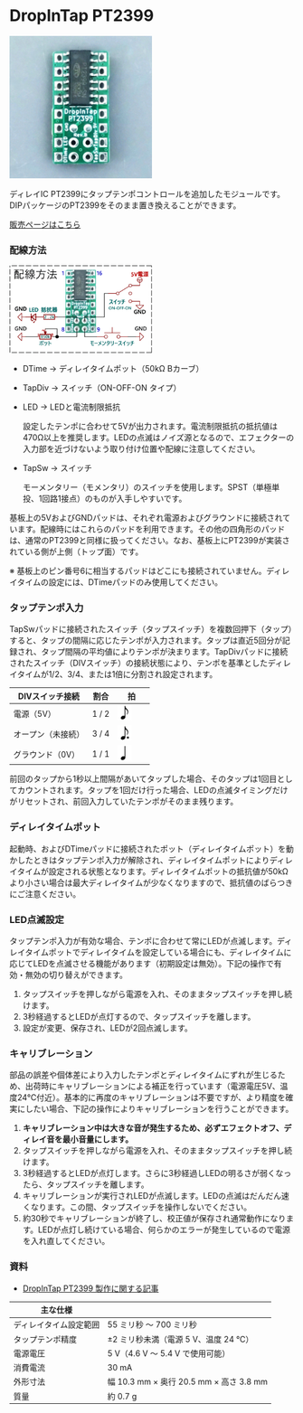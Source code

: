 ﻿# DropInTap PT2399

<img src="img/pic_DropInTapPT2399.jpg" width="50%"><br>

ディレイIC PT2399にタップテンポコントロールを追加したモジュールです。DIPパッケージのPT2399をそのまま置き換えることができます。

[販売ページはこちら](https://kanengomibako.booth.pm/items/7034304)



### 配線方法

<img src="img/wiring_DropInTapPT2399.png" width="50%"><br>

- DTime → ディレイタイムポット（50kΩ Bカーブ）

- TapDiv → スイッチ（ON-OFF-ON タイプ）

- LED → LEDと電流制限抵抗

  設定したテンポに合わせて5Vが出力されます。電流制限抵抗の抵抗値は470Ω以上を推奨します。LEDの点滅はノイズ源となるので、エフェクターの入力部を近づけないよう取り付け位置や配線に注意してください。

- TapSw → スイッチ

  モーメンタリー（モメンタリ）のスイッチを使用します。SPST（単極単投、1回路1接点）のものが入手しやすいです。

基板上の5VおよびGNDパッドは、それぞれ電源およびグラウンドに接続されています。配線時にはこれらのパッドを利用できます。その他の四角形のパッドは、通常のPT2399と同様に扱ってください。なお、基板上にPT2399が実装されている側が上側（トップ面）です。

※ 基板上のピン番号6に相当するパッドはどこにも接続されていません。ディレイタイムの設定には、DTimeパッドのみ使用してください。



### タップテンポ入力
TapSwパッドに接続されたスイッチ（タップスイッチ）を複数回押下（タップ）すると、タップの間隔に応じたテンポが入力されます。タップは直近5回分が記録され、タップ間隔の平均値によりテンポが決まります。TapDivパッドに接続されたスイッチ（DIVスイッチ）の接続状態により、テンポを基準としたディレイタイムが1/2、3/4、または1倍に分割され設定されます。

| DIVスイッチ接続    | 割合  | 拍                                           |
| ------------------ | ----- | -------------------------------------------- |
| 電源（5V）         | 1 / 2 | <img src="img/hachibu.png" width="50%">      |
| オープン（未接続） | 3 / 4 | <img src="img/futenhachibu.png" width="50%"> |
| グラウンド（0V）   | 1 / 1 | <img src="img/shibu.png" width="50%">        |

前回のタップから1秒以上間隔があいてタップした場合、そのタップは1回目としてカウントされます。タップを1回だけ行った場合、LEDの点滅タイミングだけがリセットされ、前回入力していたテンポがそのまま残ります。



### ディレイタイムポット

起動時、およびDTimeパッドに接続されたポット（ディレイタイムポット）を動かしたときはタップテンポ入力が解除され、ディレイタイムポットによりディレイタイムが設定される状態となります。ディレイタイムポットの抵抗値が50kΩより小さい場合は最大ディレイタイムが少なくなりますので、抵抗値のばらつきにご注意ください。



### LED点滅設定
タップテンポ入力が有効な場合、テンポに合わせて常にLEDが点滅します。ディレイタイムポットでディレイタイムを設定している場合にも、ディレイタイムに応じてLEDを点滅させる機能があります（初期設定は無効）。下記の操作で有効・無効の切り替えができます。

1. タップスイッチを押しながら電源を入れ、そのままタップスイッチを押し続けます。
2. 3秒経過するとLEDが点灯するので、タップスイッチを離します。
3. 設定が変更、保存され、LEDが2回点滅します。



### キャリブレーション

部品の誤差や個体差により入力したテンポとディレイタイムにずれが生じるため、出荷時にキャリブレーションによる補正を行っています（電源電圧5V、温度24℃付近）。基本的に再度のキャリブレーションは不要ですが、より精度を確実にしたい場合、下記の操作によりキャリブレーションを行うことができます。

1. **キャリブレーション中は大きな音が発生するため、必ずエフェクトオフ、ディレイ音を最小音量にします。**
2. タップスイッチを押しながら電源を入れ、そのままタップスイッチを押し続けます。
3. 3秒経過するとLEDが点灯します。さらに3秒経過しLEDの明るさが弱くなったら、タップスイッチを離します。
4. キャリブレーションが実行されLEDが点滅します。LEDの点滅はだんだん速くなります。この間、タップスイッチを操作しないでください。
5. 約30秒でキャリブレーションが終了し、校正値が保存され通常動作になります。LEDが点灯し続けている場合、何らかのエラーが発生しているので電源を入れ直してください。




### 資料
- [DropInTap PT2399 製作に関する記事](https://kanengomibako.github.io/pages/00365_DropInTapPT2399.html)




| 主な仕様 |  |
| - | - |
| ディレイタイム設定範囲 | 55 ミリ秒 ～ 700 ミリ秒 |
| タップテンポ精度 | ±2 ミリ秒未満（電源 5 V、温度 24 ℃） |
| 電源電圧 | 5 V（4.6 V ～ 5.4 V で使用可能） |
| 消費電流 | 30 mA |
| 外形寸法 | 幅 10.3 mm × 奥行 20.5 mm × 高さ 3.8 mm |
| 質量 | 約 0.7 g |
